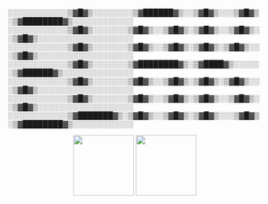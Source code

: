 

░░░░░░░░░░░░▒▓█▓▒░░░░░░░░▒▓██████▓▒░░▒▓█▓▒░░░▒▓█▓▒░▒▓████████▓▒░░░░░░░░░░░░
░░░░░░░░░░░░▒▓█▓▒░░░░░░░▒▓█▓▒░░▒▓█▓▒░▒▓█▓▒░░▒▓█▓▒░░▒▓█▓▒░░░░░░░░░░░░░░░░░░░
░░░░░░░░░░░░▒▓█▓▒░░░░░░░▒▓█▓▒░░▒▓█▓▒░▒▓█▓▒░▒▓█▓▒░░░▒▓█▓▒░░░░░░░░░░░░░░░░░░░
░░░░░░░░░░░░▒▓█▓▒░░░░░░░▒▓████████▓▒░▒▓████▓▒░░░░░░▒▓██████▓▒░░░░░░░░░░░░░░
░░░░░░░░░░░░▒▓█▓▒░░░░░░░▒▓█▓▒░░▒▓█▓▒░▒▓█▓▒░▒▓█▓▒░░░▒▓█▓▒░░░░░░░░░░░░░░░░░░░
░░░░░░░░░░░░▒▓█▓▒░░░░░░░▒▓█▓▒░░▒▓█▓▒░▒▓█▓▒░░▒▓█▓▒░░▒▓█▓▒░░░░░░░░░░░░░░░░░░░
░░░░░░░░░░░░▒▓███████▓▒░▒▓█▓▒░░▒▓█▓▒░▒▓█▓▒░░░▒▓█▓▒░▒▓████████▓▒░░░░░░░░░░░░


<div align="center">
	<img src="https://training.linuxfoundation.org/wp-content/uploads/2019/03/kubernetes-ckad-color-300x294.png" style="height: 120px;"/>
	<img src="https://training.linuxfoundation.org/wp-content/uploads/2019/03/logo_cka_whitetext-300x293.png"style="height: 120px;" />
</div>


